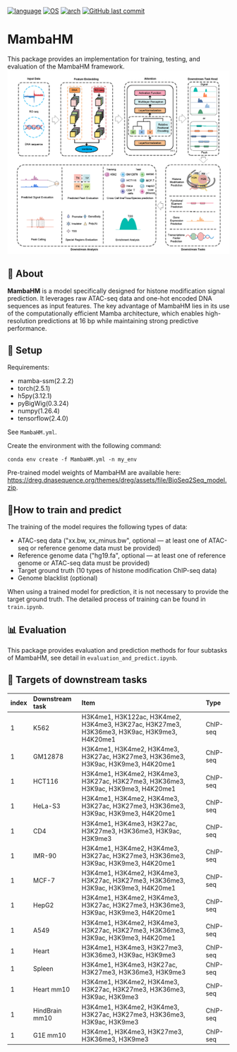 [![language](https://img.shields.io/badge/language-Python-3776AB)](https://www.python.org/)
[![OS](https://img.shields.io/badge/OS-CentOS%20%7C%20Ubuntu-2C3E50)](https://www.centos.org/)
[![arch](https://img.shields.io/badge/arch-x86__64-blue)](https://en.wikipedia.org/wiki/X86-64)
[![GitHub last commit](https://img.shields.io/github/last-commit/zhichunlizzx/BioSeq2Seq)](https://github.com/zhichunlizzx/BioSeq2Seq/commits)

# MambaHM
This package provides an implementation for training, testing, and evaluation of the MambaHM framework.
![Hi](https://github.com/zhichunlizzx/BioSeq2Seq/blob/master/BioSeq2Seq.gateway.png?v=4&s=200 "dREG gateway")

## 🚀 About
**MambaHM** is a model specifically designed for histone modification signal prediction. It leverages raw ATAC-seq data and one-hot encoded DNA sequences as input features. The key advantage of MambaHM lies in its use of the computationally efficient Mamba architecture, which enables high-resolution predictions at 16 bp while maintaining strong predictive performance.


## 🔧 Setup
Requirements:
*   mamba-ssm(2.2.2)
*   torch(2.5.1)
*   h5py(3.12.1)
*   pyBigWig(0.3.24)
*   numpy(1.26.4)
*   tensorflow(2.4.0)

See `MambaHM.yml`.

Create the environment with the following command:

```shell
conda env create -f MambaHM.yml -n my_env
```

Pre-trained model weights of MambaHM are available here: https://dreg.dnasequence.org/themes/dreg/assets/file/BioSeq2Seq_model.zip.

## 📝How to train and predict
The training of the model requires the following types of data:
*   ATAC-seq data ("xx.bw, xx_minus.bw", optional — at least one of ATAC-seq or reference genome data must be provided)
*   Reference genome data ("hg19.fa", optional — at least one of reference genome or ATAC-seq data must be provided)
*   Target ground truth (10 types of histone modification ChIP-seq data)
*   Genome blacklist (optional)

When using a trained model for prediction, it is not necessary to provide the target ground truth. The detailed process of training can be found in `train.ipynb`.

## 📊 Evaluation
This package provides evaluation and prediction methods for four subtasks of MambaHM, see detail in `evaluation_and_predict.ipynb`.

## 🧬 Targets of downstream tasks
|index|Downstream task|Item|Type|
|:-|:-|:-|:-|
|1|K562|H3K4me1, H3K122ac, H3K4me2, H3K4me3, H3K27ac, H3K27me3, H3K36me3, H3K9ac, H3K9me3, H4K20me1|ChIP-seq|
|1|GM12878|H3K4me1, H3K4me2, H3K4me3, H3K27ac, H3K27me3, H3K36me3, H3K9ac, H3K9me3, H4K20me1|ChIP-seq|
|1|HCT116|H3K4me1, H3K4me2, H3K4me3, H3K27ac, H3K27me3, H3K36me3, H3K9ac, H3K9me3, H4K20me1|ChIP-seq|
|1|HeLa-S3|H3K4me1, H3K4me2, H3K4me3, H3K27ac, H3K27me3, H3K36me3, H3K9ac, H3K9me3, H4K20me1|ChIP-seq|
|1|CD4|H3K4me1, H3K4me3, H3K27ac, H3K27me3, H3K36me3, H3K9ac, H3K9me3|ChIP-seq|
|1|IMR-90|H3K4me1, H3K4me2, H3K4me3, H3K27ac, H3K27me3, H3K36me3, H3K9ac, H3K9me3, H4K20me1|ChIP-seq|
|1|MCF-7|H3K4me1, H3K4me2, H3K4me3, H3K27ac, H3K27me3, H3K36me3, H3K9ac, H3K9me3, H4K20me1|ChIP-seq|
|1|HepG2|H3K4me1, H3K4me2, H3K4me3, H3K27ac, H3K27me3, H3K36me3, H3K9ac, H3K9me3, H4K20me1|ChIP-seq|
|1|A549|H3K4me1, H3K4me2, H3K4me3, H3K27ac, H3K27me3, H3K36me3, H3K9ac, H3K9me3, H4K20me1|ChIP-seq|
|1|Heart|H3K4me1, H3K4me3, H3K27me3, H3K36me3, H3K9ac, H3K9me3|ChIP-seq|
|1|Spleen|H3K4me1, H3K4me3, H3K27ac, H3K27me3, H3K36me3, H3K9me3|ChIP-seq|
|1|Heart mm10|H3K4me1, H3K4me2, H3K4me3, H3K27ac, H3K27me3, H3K36me3, H3K9ac, H3K9me3|ChIP-seq|
|1|HindBrain mm10|H3K4me1, H3K4me2, H3K4me3, H3K27ac, H3K27me3, H3K36me3, H3K9ac, H3K9me3|ChIP-seq|
|1|G1E mm10|H3K4me1, H3K4me3, H3K27me3, H3K36me3, H3K9me3|ChIP-seq|







